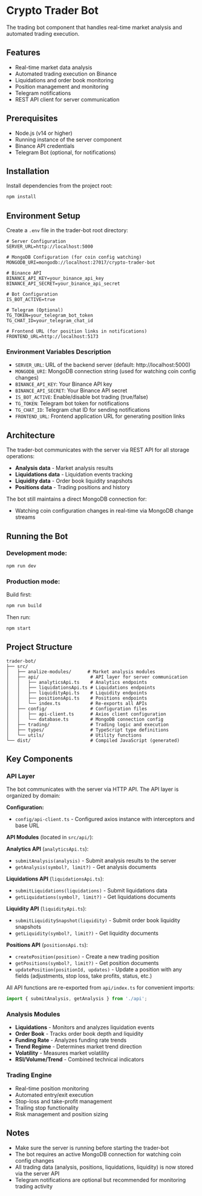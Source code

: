 # Crypto Trader Bot

The trading bot component that handles real-time market analysis and automated trading execution.

## Features

- Real-time market data analysis
- Automated trading execution on Binance
- Liquidations and order book monitoring
- Position management and monitoring
- Telegram notifications
- REST API client for server communication

## Prerequisites

- Node.js (v14 or higher)
- Running instance of the server component
- Binance API credentials
- Telegram Bot (optional, for notifications)

## Installation

Install dependencies from the project root:

```bash
npm install
```

## Environment Setup

Create a `.env` file in the trader-bot root directory:

```env
# Server Configuration
SERVER_URL=http://localhost:5000

# MongoDB Configuration (for coin config watching)
MONGODB_URI=mongodb://localhost:27017/crypto-trader-bot

# Binance API
BINANCE_API_KEY=your_binance_api_key
BINANCE_API_SECRET=your_binance_api_secret

# Bot Configuration
IS_BOT_ACTIVE=true

# Telegram (Optional)
TG_TOKEN=your_telegram_bot_token
TG_CHAT_ID=your_telegram_chat_id

# Frontend URL (for position links in notifications)
FRONTEND_URL=http://localhost:5173
```

### Environment Variables Description

- `SERVER_URL`: URL of the backend server (default: http://localhost:5000)
- `MONGODB_URI`: MongoDB connection string (used for watching coin config changes)
- `BINANCE_API_KEY`: Your Binance API key
- `BINANCE_API_SECRET`: Your Binance API secret
- `IS_BOT_ACTIVE`: Enable/disable bot trading (true/false)
- `TG_TOKEN`: Telegram bot token for notifications
- `TG_CHAT_ID`: Telegram chat ID for sending notifications
- `FRONTEND_URL`: Frontend application URL for generating position links

## Architecture

The trader-bot communicates with the server via REST API for all storage operations:

- **Analysis data** - Market analysis results
- **Liquidations data** - Liquidation events tracking
- **Liquidity data** - Order book liquidity snapshots
- **Positions data** - Trading positions and history

The bot still maintains a direct MongoDB connection for:

- Watching coin configuration changes in real-time via MongoDB change streams

## Running the Bot

### Development mode:

```bash
npm run dev
```

### Production mode:

Build first:

```bash
npm run build
```

Then run:

```bash
npm start
```

## Project Structure

```
trader-bot/
├── src/
│   ├── analize-modules/      # Market analysis modules
│   ├── api/                   # API layer for server communication
│   │   ├── analyticsApi.ts    # Analytics endpoints
│   │   ├── liquidationsApi.ts # Liquidations endpoints
│   │   ├── liquidityApi.ts    # Liquidity endpoints
│   │   ├── positionsApi.ts    # Positions endpoints
│   │   └── index.ts           # Re-exports all APIs
│   ├── config/                # Configuration files
│   │   ├── api-client.ts      # Axios client configuration
│   │   └── database.ts        # MongoDB connection config
│   ├── trading/               # Trading logic and execution
│   ├── types/                 # TypeScript type definitions
│   └── utils/                 # Utility functions
└── dist/                      # Compiled JavaScript (generated)
```

## Key Components

### API Layer

The bot communicates with the server via HTTP API. The API layer is organized by domain:

**Configuration:**

- `config/api-client.ts` - Configured axios instance with interceptors and base URL

**API Modules** (located in `src/api/`):

**Analytics API** (`analyticsApi.ts`):

- `submitAnalysis(analysis)` - Submit analysis results to the server
- `getAnalysis(symbol?, limit?)` - Get analysis documents

**Liquidations API** (`liquidationsApi.ts`):

- `submitLiquidations(liquidations)` - Submit liquidations data
- `getLiquidations(symbol?, limit?)` - Get liquidations documents

**Liquidity API** (`liquidityApi.ts`):

- `submitLiquiditySnapshot(liquidity)` - Submit order book liquidity snapshots
- `getLiquidity(symbol?, limit?)` - Get liquidity documents

**Positions API** (`positionsApi.ts`):

- `createPosition(position)` - Create a new trading position
- `getPositions(symbol?, limit?)` - Get position documents
- `updatePosition(positionId, updates)` - Update a position with any fields (adjustments, stop loss, take profits, status, etc.)

All API functions are re-exported from `api/index.ts` for convenient imports:

```typescript
import { submitAnalysis, getAnalysis } from './api';
```

### Analysis Modules

- **Liquidations** - Monitors and analyzes liquidation events
- **Order Book** - Tracks order book depth and liquidity
- **Funding Rate** - Analyzes funding rate trends
- **Trend Regime** - Determines market trend direction
- **Volatility** - Measures market volatility
- **RSI/Volume/Trend** - Combined technical indicators

### Trading Engine

- Real-time position monitoring
- Automated entry/exit execution
- Stop-loss and take-profit management
- Trailing stop functionality
- Risk management and position sizing

## Notes

- Make sure the server is running before starting the trader-bot
- The bot requires an active MongoDB connection for watching coin config changes
- All trading data (analysis, positions, liquidations, liquidity) is now stored via the server API
- Telegram notifications are optional but recommended for monitoring trading activity
